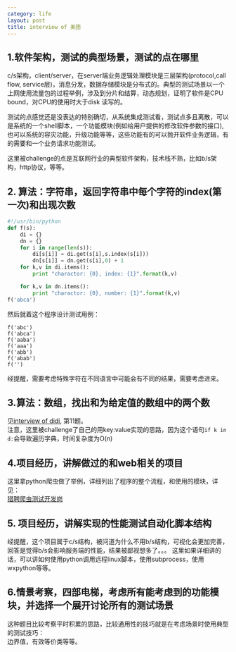 ```yaml
---
category: life
layout: post
title: interview of 美团
---
```



## 1.软件架构，测试的典型场景，测试的点在哪里

c/s架构，client/server，在server端业务逻辑处理模块是三层架构(protocol,call flow, service层)，消息分发，数据存储模块是分布式的。典型的测试场景以一个上网使用流量包的过程举例，涉及到分片和结算，动态规划，证明了软件是CPU bound，对CPU的使用时大于disk 读写的。  

测试的点感觉还是没表达的特别确切，从系统集成测试看，测试点多且离散，可以是系统的一个shell脚本，一个功能模块(例如给用户提供的修改软件参数的接口),也可以系统的容灾功能，升级功能等等，这些功能有的可以抛开软件业务逻辑，有的需要和一个业务请求功能测试。  

这里被challenge的点是互联网行业的典型软件架构，技术栈不熟，比如b/s架构，http协议，等等。  

## 2. 算法：字符串，返回字符串中每个字符的index(第一次)和出现次数

```python
#!/usr/bin/python
def f(s):
    di = {}
    dn = {}
    for i in range(len(s)):
        di[s[i]] = di.get(s[i],s.index(s[i])) 
        dn[s[i]] = dn.get(s[i],0) + 1
    for k,v in di.items():
        print "charactor: {0}, index: {1}".format(k,v)

    for k,v in dn.items():
        print "charactor: {0}, number: {1}".format(k,v)
f('abca')
```
然后就着这个程序设计测试用例：
```
f('abc')
f('abca')
f('aaba')
f('aaa')
f('abb')
f('abab')
f('')
```
经提醒，需要考虑特殊字符在不同语言中可能会有不同的结果，需要考虑进来。  

## 3.算法：数组，找出和为给定值的数组中的两个数
见[interview of didi](http://doing.cool/2018/01/09/interview-didi.html), 第11题。  
注意，这里被challenge了自己的用key:value实现的思路，因为这个语句`if k in d:`会导致遍历字典，时间复杂度为O(n)

## 4.项目经历，讲解做过的和web相关的项目

这里拿python爬虫做了举例，详细列出了程序的整个流程，和使用的模块，详见：  
[猎聘爬虫测试开发岗](http://doing.cool/2017/07/13/Spider-Liepin-tester-job.html)  

## 5. 项目经历，讲解实现的性能测试自动化脚本结构

经提醒，这个项目属于c/s结构，被问道为什么不用b/s结构，可视化会更加完善，回答是觉得b/s会影响服务端的性能，结果被鄙视想多了。。。
这里如果详细讲的话，可以讲如何使用python调用远程linux脚本，使用subprocess，使用wxpython等等。

## 6.情景考察，四部电梯，考虑所有能考虑到的功能模块，并选择一个展开讨论所有的测试场景

这种题目比较考察平时积累的思路，比较通用性的技巧就是在考虑场景时使用典型的测试技巧：  
边界值，有效等价类等等。
